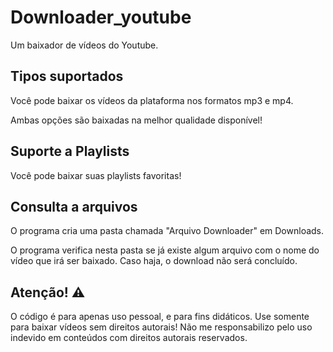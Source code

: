 # Downloader_youtube
Um baixador de vídeos do Youtube.

## Tipos suportados
Você pode baixar os vídeos da plataforma nos formatos mp3 e mp4.

Ambas opções são baixadas na melhor qualidade disponível!

## Suporte a Playlists
Você pode baixar suas playlists favoritas!

## Consulta a arquivos
O programa cria uma pasta chamada "Arquivo Downloader" em Downloads. 

O programa verifica nesta pasta se já existe algum arquivo com o nome do vídeo que irá ser baixado. Caso haja, o download não será concluído.

## Atenção! ⚠️
O código é para apenas uso pessoal, e para fins didáticos. Use somente para baixar vídeos sem direitos autorais! 
Não me responsabilizo pelo uso indevido em conteúdos com direitos autorais reservados.
